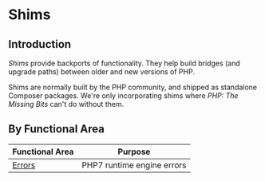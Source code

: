 # Shims

## Introduction

_Shims_ provide backports of functionality. They help build bridges (and upgrade paths) between older and new versions of PHP.

Shims are normally built by the PHP community, and shipped as standalone Composer packages. We're only incorporating shims where _PHP: The Missing Bits_ can't do without them.

## By Functional Area

Functional Area | Purpose
---------|--------
[Errors](errors.html) | PHP7 runtime engine errors
